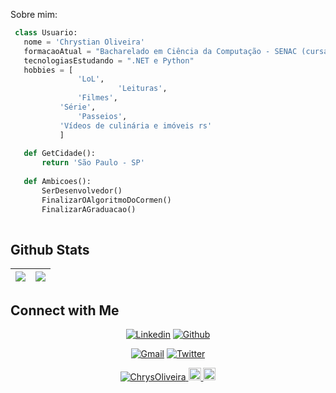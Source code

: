 Sobre mim:

 ```python
  class Usuario:
    nome = 'Chrystian Oliveira'
	formacaoAtual = "Bacharelado em Ciência da Computação - SENAC (cursando)"
    tecnologiasEstudando = ".NET e Python"
	hobbies = [
				'LoL',
                         'Leituras',
			 	'Filmes',
			'Série',
				'Passeios',
			'Vídeos de culinária e imóveis rs'
			]
	
	def GetCidade():
		return 'São Paulo - SP'
	
	def Ambicoes():
		SerDesenvolvedor()
		FinalizarOAlgoritmoDoCormen()
		FinalizarAGraduacao()
	
 ```

 
## Github Stats

<img src="https://github-readme-stats.vercel.app/api?username=ChrysOliveira&&show_icons=true&count_private=true&theme=github_dark">|<img src="https://github-readme-streak-stats.herokuapp.com/?user=ChrysOliveira&theme=blueberry_duo"/>
|---|---|


## Connect with Me


<p align="center">
  <a href="https://linkedin.com/in/chrystianmoliveira"><img alt="Linkedin" title="Chrys Linkedin" src="https://img.shields.io/badge/LinkedIn-0077B5?style=for-the-badge&logo=linkedin&logoColor=white"></a>
  <a href="https://github.com/ChrysOliveira"><img alt="Github" title="Chrys Github" src="https://img.shields.io/badge/GitHub-100000?style=for-the-badge&logo=github&logoColor=white"></a>
 </p>
 <p align="center">
  <a href="mailto:chrystianmoliveira7@gmail.com"><img alt="Gmail" title="Chrys Gmail" src="https://img.shields.io/badge/Gmail-D14836?style=for-the-badge&logo=gmail&logoColor=white"></a>
<a href="http://twitter.com/ChrysChrys123"><img alt="Twitter" title="Chrys Twitter" src="https://img.shields.io/badge/Twitter-1DA1F2?style=for-the-badge&logo=twitter&logoColor=white"></a>
</p>

<p align="center">
    <a href="https://github.com/ChrysOliveira">
        <img src="https://komarev.com/ghpvc/?username=ChrysOliveira" alt="ChrysOliveira" />
    </a>
    <a href="https://github.com/ChrysOliveira">
        <img height="20" src="https://img.shields.io/github/followers/ChrysOliveira?label=follow&logo=github" />
	</a>
	 <a href="https://github.com/ChrysOliveira">
        <img height="20" src="https://img.shields.io/github/stars/ChrysOliveira?label=stars&logo=github" />
	</a>
</p>
